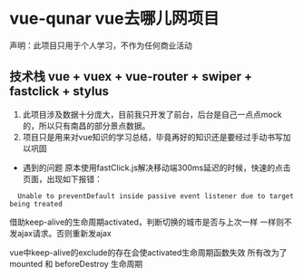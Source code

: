 # vue-qunar vue去哪儿网项目
声明：此项目只用于个人学习，不作为任何商业活动

## 技术栈 vue + vuex + vue-router + swiper + fastclick + stylus

1. 此项目涉及数据十分庞大，目前我只开发了前台，后台是自己一点点mock的，所以只有南昌的部分景点数据。
2. 项目只是用来对vue知识的学习总结，毕竟再好的知识还是要经过手动书写加以巩固

- 遇到的问题
原本使用fastClick.js解决移动端300ms延迟的时候，快速的点击页面，出现如下报错：
```
  Unable to preventDefault inside passive event listener due to target being treated
```

借助keep-alive的生命周期activated，判断切换的城市是否与上次一样
一样则不发ajax请求。否则重新发ajax


vue中keep-alive的exclude的存在会使activated生命周期函数失效
所有改为了mounted 和 beforeDestroy 生命周期